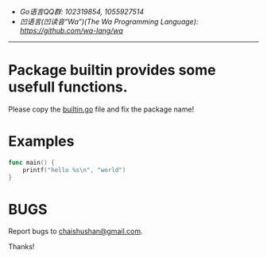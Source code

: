 - *Go语言QQ群: 102319854, 1055927514*
- *凹语言(凹读音“Wa”)(The Wa Programming Language): https://github.com/wa-lang/wa*

----

# Package builtin provides some usefull functions.

Please copy the [builtin.go](builtin.go) file and fix the package name!

# Examples

```Go
func main() {
	printf("hello %s\n", "world")
}
```


# BUGS

Report bugs to <chaishushan@gmail.com>.

Thanks!
